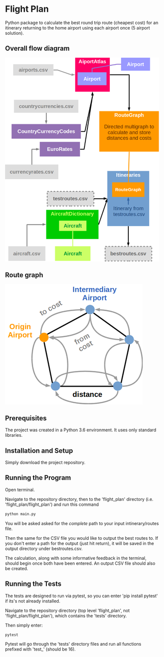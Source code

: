 # Flight Plan

Python package to calculate the best round trip route (cheapest cost) for an itinerary returning to the home airport using each airport once (5 airport solution).

## Overall flow diagram
![alt text](https://github.com/crotty-d/flight-plan/raw/master/images/flow_diagram1.png)
## Route graph
![alt text](https://github.com/crotty-d/flight-plan/raw/master/images/route_graph.png)


## Prerequisites

The project was created in a Python 3.6 environment. It uses only standard libraries.


## Installation and Setup

Simply download the project repository.


## Running the Program

Open terminal.

Navigate to the repository directory, then to the 'flight_plan' directory (i.e. 'flight_plan/flight_plan') and run this command

```sh
python main.py
```

You will be asked asked for the *complete* path to your input intinerary/routes file.

Then the same for the CSV file you would like to output the best routes to. If you don't enter a path for the output (just hit return), it will be saved in the output directory under bestroutes.csv.

The calculation, along with some informative feedback in the terminal, should begin once both have been entered. An output CSV file should also be created.


## Running the Tests

The tests are designed to run via pytest, so you can enter 'pip install pytest' if its's not already installed.

Navigate to the repository directory (top level 'flight_plan', not 'flight_plan/flight_plan'), which contains the 'tests' directory.

Then simply enter:

```sh
pytest
```

Pytest will go through the 'tests' directory files and run all functions prefixed with 'test_' (should be 16).
